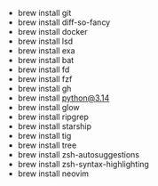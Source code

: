 - brew install git
- brew install diff-so-fancy
- brew install docker
- brew install lsd
- brew install exa
- brew install bat
- brew install fd
- brew install fzf
- brew install gh
- brew install python@3.14
- brew install glow
- brew install ripgrep
- brew install starship
- brew install tig
- brew install tree
- brew install zsh-autosuggestions
- brew install zsh-syntax-highlighting
- brew install neovim
